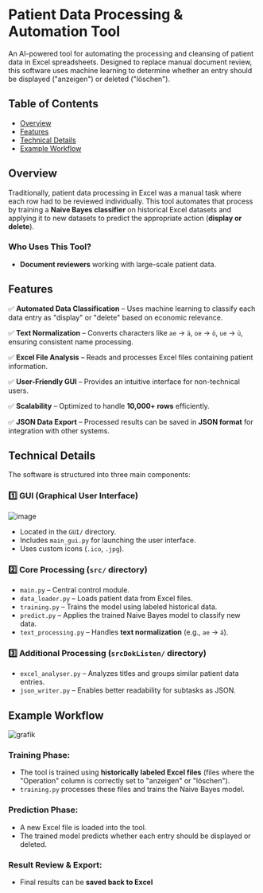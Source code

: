 # Patient Data Processing & Automation Tool

An AI-powered tool for automating the processing and cleansing of patient data in Excel spreadsheets. Designed to replace manual document review, this software uses machine learning to determine whether an entry should be displayed ("anzeigen") or deleted ("löschen").

## Table of Contents
- [Overview](#overview)
- [Features](#features)
- [Technical Details](#technical-details)
- [Example Workflow](#example-workflow)

## Overview

Traditionally, patient data processing in Excel was a manual task where each row had to be reviewed individually. This tool automates that process by training a **Naive Bayes classifier** on historical Excel datasets and applying it to new datasets to predict the appropriate action (**display or delete**).

### Who Uses This Tool?
- **Document reviewers** working with large-scale patient data.


## Features

✅ **Automated Data Classification** – Uses machine learning to classify each data entry as "display" or "delete" based on economic relevance.

✅ **Text Normalization** – Converts characters like `ae` → `ä`, `oe` → `ö`, `ue` → `ü`, ensuring consistent name processing.

✅ **Excel File Analysis** – Reads and processes Excel files containing patient information.

✅ **User-Friendly GUI** – Provides an intuitive interface for non-technical users.

✅ **Scalability** – Optimized to handle **10,000+ rows** efficiently.

✅ **JSON Data Export** – Processed results can be saved in **JSON format** for integration with other systems.

## Technical Details

The software is structured into three main components:

### **1️⃣ GUI** (Graphical User Interface)
![image](https://github.com/user-attachments/assets/493a2868-0ed0-430a-bb44-6163addf3f83)

- Located in the `GUI/` directory.
- Includes `main_gui.py` for launching the user interface.
- Uses custom icons (`.ico`, `.jpg`).

### **2️⃣ Core Processing (`src/` directory)**
- `main.py` – Central control module.
- `data_loader.py` – Loads patient data from Excel files.
- `training.py` – Trains the model using labeled historical data.
- `predict.py` – Applies the trained Naive Bayes model to classify new data.
- `text_processing.py` – Handles **text normalization** (e.g., `ae` → `ä`).

### **3️⃣ Additional Processing (`srcDokListen/` directory)**
- `excel_analyser.py` – Analyzes titles and groups similar patient data entries.
- `json_writer.py` – Enables better readability for subtasks as JSON.


## Example Workflow
![grafik](https://github.com/user-attachments/assets/0081cf48-fc0c-4660-8a68-c9652e85576e)


### **Training Phase:**
- The tool is trained using **historically labeled Excel files** (files where the "Operation" column is correctly set to "anzeigen" or "löschen").
- `training.py` processes these files and trains the Naive Bayes model.

### **Prediction Phase:**
- A new Excel file is loaded into the tool.
- The trained model predicts whether each entry should be displayed or deleted.

### **Result Review & Export:**

- Final results can be **saved back to Excel** 

